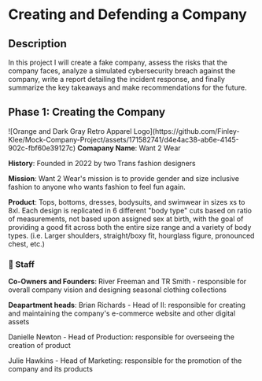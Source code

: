 <h1>Creating and Defending a Company</h1>

<h2>Description</h2>
In this project I will create a fake company, assess the risks that the company faces, analyze a simulated cybersecurity breach against the company, write a report detailing the incident response, and finally summarize the key takeaways and make recommendations for the future.
<br />

<h2>Phase 1: Creating the Company</h2>
![Orange and Dark Gray Retro Apparel Logo](https://github.com/Finley-Klee/Mock-Company-Project/assets/171582741/d4e4ac38-ab6e-4145-902c-fbf60e39127c)
<b>Comapany Name</b>: Want 2 Wear

<b>History</b>: Founded in 2022 by two Trans fashion designers

<b>Mission</b>: Want 2 Wear's mission is to provide gender and size inclusive fashion to anyone who wants fashion to feel fun again.

<b>Product</b>: Tops, bottoms, dresses, bodysuits, and swimwear in sizes xs to 8xl. Each design is replicated in 6 different "body type" cuts based on ratio of measurements, not based upon assigned sex at birth, with the goal of providing a good fit across both the entire size range and a variety of body types. (i.e. Larger shoulders, straight/boxy fit, hourglass figure, pronounced chest, etc.)
<br />

<h3>👥 Staff</h3>
<b>Co-Owners and Founders</b>: River Freeman and TR Smith - responsible for overall company vision and designing seasonal clothing collections

<b>Deapartment heads</b>:
Brian Richards - Head of II: responsible for creating and maintaining the company's e-commerce website and other digital assets

Danielle Newton - Head of Production: responsible for overseeing the creation of product

Julie Hawkins - Head of Marketing: responsible for the promotion of the company and its products



